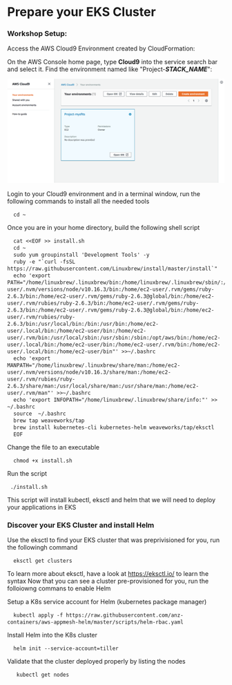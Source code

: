 Prepare your EKS Cluster
====================================================

### Workshop Setup:

Access the AWS Cloud9 Environment created by CloudFormation:

   On the AWS Console home page, type **Cloud9** into the service search bar and select it. Find the environment named like "Project-***STACK_NAME***":

   ![Cloud9 project selection](images/00-cloud9-select.png)
   
   Login to your Cloud9 environment and in a terminal window, run the following commands to install all the needed tools
   
    
      cd ~    
    
   Once you are in your home directory, build the following shell script
   
      cat <<EOF >> install.sh
      cd ~
      sudo yum groupinstall 'Development Tools' -y
      ruby -e "`curl -fsSL https://raw.githubusercontent.com/Linuxbrew/install/master/install`" 
      echo 'export PATH="/home/linuxbrew/.linuxbrew/bin:/home/linuxbrew/.linuxbrew/sbin/:/home/ec2-user/.nvm/versions/node/v10.16.3/bin:/home/ec2-user/.rvm/gems/ruby-2.6.3/bin:/home/ec2-user/.rvm/gems/ruby-2.6.3@global/bin:/home/ec2-user/.rvm/rubies/ruby-2.6.3/bin:/home/ec2-user/.rvm/gems/ruby-2.6.3/bin:/home/ec2-user/.rvm/gems/ruby-2.6.3@global/bin:/home/ec2-user/.rvm/rubies/ruby-2.6.3/bin:/usr/local/bin:/bin:/usr/bin:/home/ec2-user/.local/bin:/home/ec2-user/bin:/home/ec2-user/.rvm/bin:/usr/local/sbin:/usr/sbin:/sbin:/opt/aws/bin:/home/ec2-user/.local/bin:/home/ec2-user/bin:/home/ec2-user/.rvm/bin:/home/ec2-user/.local/bin:/home/ec2-user/bin"' >>~/.bashrc
      echo 'export MANPATH="/home/linuxbrew/.linuxbrew/share/man:/home/ec2-user/.nvm/versions/node/v10.16.3/share/man:/home/ec2-user/.rvm/rubies/ruby-2.6.3/share/man:/usr/local/share/man:/usr/share/man:/home/ec2-user/.rvm/man"' >>~/.bashrc
      echo 'export INFOPATH="/home/linuxbrew/.linuxbrew/share/info:"' >> ~/.bashrc
      source  ~/.bashrc
      brew tap weaveworks/tap
      brew install kubernetes-cli kubernetes-helm weaveworks/tap/eksctl
      EOF
      
   Change the file to an executable
   
      chmod +x install.sh
   
   Run the script
   
     ./install.sh
     
   This script will install kubectl, eksctl and helm that we will need to deploy your applications in EKS
    
### Discover your EKS Cluster and install Helm

Use the eksctl to find your EKS cluster that was preprivisioned for you, run the followingh command

      eksctl get clusters
      
To learn more about eksctl, have a look at https://eksctl.io/ to learn the syntax
Now that you can see a cluster pre-provisioned for you, run the folloiowng commans to enable Helm

Setup a K8s service account for Helm (kubernetes package manager)

      kubectl apply -f https://raw.githubusercontent.com/anz-containers/aws-appmesh-helm/master/scripts/helm-rbac.yaml
      
Install Helm into the K8s cluster

      helm init --service-account=tiller
      
 Validate that the cluster deployed properly by listing the nodes
 
       kubectl get nodes
    
